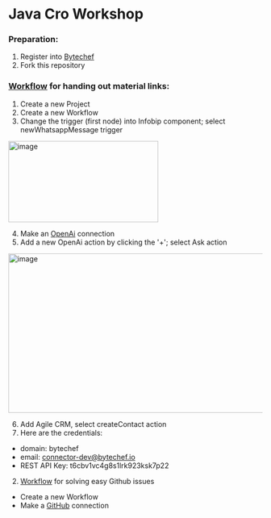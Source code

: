 # Java Cro Workshop

### Preparation:
1. Register into [Bytechef](https://app.bytechef.io/)
2. Fork this repository
 
### [Workflow](https://github.com/marko-kriskovic/JavaCroWorkshop/blob/main/bytechef-workflows/workshop/task1.json) for handing out material links:
1. Create a new Project
2. Create a new Workflow
3. Change the trigger (first node) into Infobip component; select newWhatsappMessage trigger
<img width="297" height="161" alt="image" src="https://github.com/user-attachments/assets/a9f87a03-8d55-4b29-ac59-615bcd121319" />

4. Make an [OpenAi](https://platform.openai.com/settings/organization/api-keys) connection
5. Add a new OpenAi action by clicking the '+'; select Ask action
<img width="526" height="316" alt="image" src="https://github.com/user-attachments/assets/6cc69732-60f4-443e-b200-4f50a02d8554" />

6. Add Agile CRM, select createContact action
7. Here are the credentials:
- domain: bytechef
- email: connector-dev@bytechef.io
- REST API Key: t6cbv1vc4g8s1lrk923ksk7p22

2. [Workflow](https://github.com/marko-kriskovic/JavaCroWorkshop/blob/main/bytechef-workflows/workshop/task2.json) for solving easy Github issues
- Create a new Workflow
- Make a [GitHub](https://docs.bytechef.io/reference/components/github) connection
